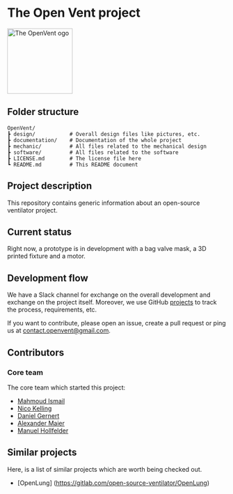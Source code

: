 # The Open Vent project

<img src="https://raw.githubusercontent.com/mhollfelder/openvent/assets/docs/assets/logo/logo_colored.svg?sanitize=true" alt="The OpenVent ogo" width="150px"/>

## Folder structure

```console
OpenVent/
┣ design/           # Overall design files like pictures, etc.
┣ documentation/    # Documentation of the whole project
┣ mechanic/         # All files related to the mechanical design
┣ software/         # All files related to the software
┣ LICENSE.md        # The license file here
┗ README.md         # This README document
```

## Project description

This repository contains generic information about an open-source ventilator project.

## Current status

Right now, a prototype is in development with a bag valve mask, a 3D printed fixture and a motor.

## Development flow

We have a Slack channel for exchange on the overall development and exchange on the project itself.
Moreover, we use GitHub [projects](https://github.com/mhollfelder/openvent/projects?query=sort%3Aname-asc+) to track the process, requirements, etc.

If you want to contribute, please open an issue, create a pull request or ping us at contact.openvent@gmail.com.

## Contributors

### Core team

The core team which started this project:

* [Mahmoud Ismail](https://github.com/mahmoudgo)
* [Nico Kelling](https://github.com/nicokelling)
* [Daniel Gernert](https://github.com/DanielGernert)
* [Alexander Maier](https://github.com/alex-km)
* [Manuel Hollfelder](https://github.com/mhollfelder)

## Similar projects

Here, is a list of similar projects which are worth being checked out.
* [OpenLung] (https://gitlab.com/open-source-ventilator/OpenLung)